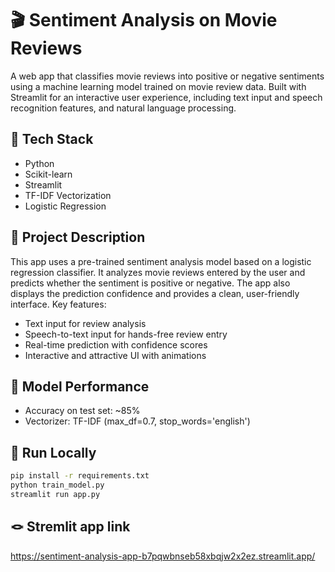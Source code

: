 # 🎬 Sentiment Analysis on Movie Reviews
A web app that classifies movie reviews into positive or negative sentiments using a machine learning model trained on movie review data. Built with Streamlit for an interactive user experience, including text input and speech recognition features, and natural language processing.

## 🔧 Tech Stack
- Python
- Scikit-learn
- Streamlit
- TF-IDF Vectorization
- Logistic Regression

## 📖 Project Description
This app uses a pre-trained sentiment analysis model based on a logistic regression classifier. It analyzes movie reviews entered by the user and predicts whether the sentiment is positive or negative. The app also displays the prediction confidence and provides a clean, user-friendly interface.
Key features:
- Text input for review analysis
- Speech-to-text input for hands-free review entry
- Real-time prediction with confidence scores
- Interactive and attractive UI with animations

## 🧠 Model Performance
- Accuracy on test set: ~85%
- Vectorizer: TF-IDF (max_df=0.7, stop_words='english')

## 🚀 Run Locally
```bash
pip install -r requirements.txt
python train_model.py
streamlit run app.py
```

## 🪢 Stremlit app link
https://sentiment-analysis-app-b7pqwbnseb58xbqjw2x2ez.streamlit.app/

